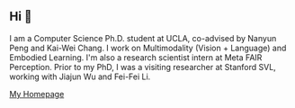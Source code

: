 ## Hi 👋

I am a Computer Science Ph.D. student at UCLA, co-advised by Nanyun Peng and Kai-Wei Chang. I work on Multimodality (Vision + Language) and Embodied Learning. I'm also a research scientist intern at Meta FAIR Perception. Prior to my PhD, I was a visiting researcher at Stanford SVL, working with Jiajun Wu and Fei-Fei Li.

[My Homepage](https://yu-bryan-zhou.github.io/)
<!--
**bryanzhou008/bryanzhou008** is a ✨ _special_ ✨ repository because its `README.md` (this file) appears on your GitHub profile.

Here are some ideas to get you started:

- 🔭 I’m currently working on ...
- 🌱 I’m currently learning ...
- 👯 I’m looking to collaborate on ...
- 🤔 I’m looking for help with ...
- 💬 Ask me about ...
- 📫 How to reach me: ...
- 😄 Pronouns: ...
- ⚡ Fun fact: ...
-->
